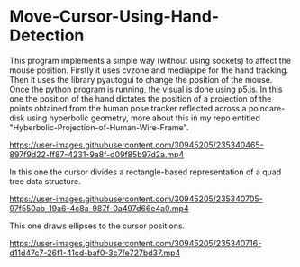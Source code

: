 # Move-Cursor-Using-Hand-Detection

This program implements a simple way (without using sockets) to affect the mouse position. Firstly it uses cvzone and mediapipe for the hand tracking. Then it uses the library pyautogui to change the position of the mouse. Once the python program is running, the visual is done using p5.js.
In this one the position of the hand dictates the position of a projection of the points obtained from the human pose tracker reflected across a poincare-disk using hyperbolic geometry, more about this in my repo entitled "Hyberbolic-Projection-of-Human-Wire-Frame".

https://user-images.githubusercontent.com/30945205/235340465-897f9d22-ff87-4231-9a8f-d09f85b97d2a.mp4

In this one the cursor divides a rectangle-based representation of a quad tree data structure.

https://user-images.githubusercontent.com/30945205/235340705-97f550ab-19a6-4c8a-987f-0a497d66e4a0.mp4

This one draws ellipses to the cursor positions.

https://user-images.githubusercontent.com/30945205/235340716-d11d47c7-26f1-41cd-baf0-3c7fe727bd37.mp4


